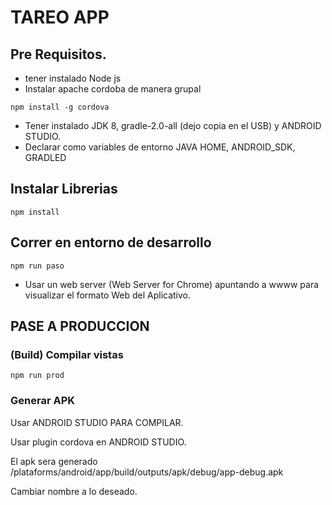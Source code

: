 # TAREO APP

## Pre Requisitos.

* tener instalado Node js
* Instalar apache cordoba de manera grupal
```
npm install -g cordova
```

* Tener instalado JDK 8, gradle-2.0-all (dejo copia en el USB) y ANDROID STUDIO.
* Declarar como variables de entorno JAVA HOME, ANDROID_SDK, GRADLED 


## Instalar Librerias
```
npm install
```

## Correr en entorno de desarrollo
```
npm run paso
```
* Usar un web server (Web Server for Chrome) apuntando a wwww para visualizar el formato Web del Aplicativo.

## PASE A PRODUCCION

### (Build) Compilar vistas
```
npm run prod
```

### Generar APK
<p>Usar ANDROID STUDIO PARA COMPILAR.</p>
<p>Usar plugin cordova en ANDROID STUDIO.</p>
<p>El apk sera generado /plataforms/android/app/build/outputs/apk/debug/app-debug.apk</p>
<p>Cambiar nombre a lo deseado.</p>